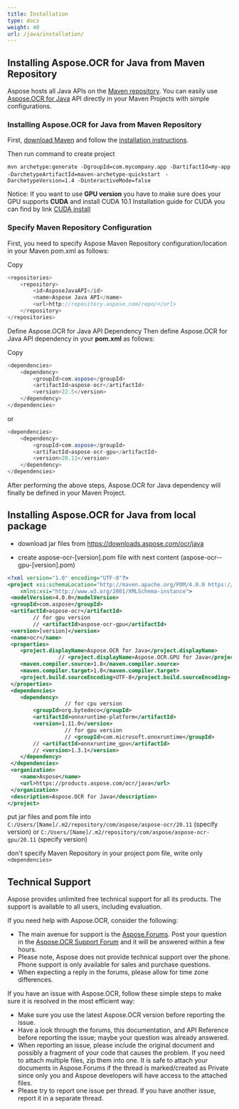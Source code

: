 ```yaml
---
title: Installation
type: docs
weight: 40
url: /java/installation/
---
```


## **Installing Aspose.OCR for Java from Maven Repository**

Aspose hosts all Java APIs on the [Maven repository](https://repository.aspose.com/webapp/#/artifacts/browse/tree/General/repo/com/aspose). You can easily use [Aspose.OCR for Java](https://repository.aspose.com/webapp/#/artifacts/browse/tree/General/repo/com/aspose/aspose-ocr) API directly in your Maven Projects with simple configurations.

### **Installing Aspose.OCR for Java from Maven Repository**
 
First, [download Maven](https://maven.apache.org/download.cgi) and follow the [installation instructions](https://maven.apache.org/install.html).

Then run command to create project

`mvn archetype:generate -DgroupId=com.mycompany.app -DartifactId=my-app -DarchetypeArtifactId=maven-archetype-quickstart `
`-DarchetypeVersion=1.4 -DinteractiveMode=false`

Notice: If you want to use **GPU version** you have to make sure does your GPU supports **CUDA** and install CUDA 10.1
Installation guide for CUDA you can find by link [CUDA install](https://docs.nvidia.com/cuda/cuda-installation-guide-microsoft-windows/index.html)

### **Specify Maven Repository Configuration**

First, you need to specify Aspose Maven Repository configuration/location in your Maven pom.xml as follows:

Copy 

```java
<repositories>
    <repository>
        <id>AsposeJavaAPI</id>
        <name>Aspose Java API</name>
        <url>http://repository.aspose.com/repo/</url>
    </repository>
</repositories>
```

Define Aspose.OCR for Java API Dependency
Then define Aspose.OCR for Java API dependency in your **pom.xml** as follows:

Copy 

```java
<dependencies>
    <dependency>
        <groupId>com.aspose</groupId>
        <artifactId>aspose-ocr</artifactId>
        <version>22.5</version>
    </dependency>
</dependencies>
```
or 

```java
<dependencies>
    <dependency>
        <groupId>com.aspose</groupId>
        <artifactId>aspose-ocr-gpu</artifactId>
        <version>20.11</version>
    </dependency>
</dependencies>
```

After performing the above steps, Aspose.OCR for Java dependency will finally be defined in your Maven Project.


## **Installing Aspose.OCR for Java from local package**

 - download jar files from https://downloads.aspose.com/ocr/java

 - create aspose-ocr-[version].pom file with next content (aspose-ocr--gpu-[version].pom)

```xml
<?xml version="1.0" encoding="UTF-8"?>
<project xsi:schemaLocation="http://maven.apache.org/POM/4.0.0 https://maven.apache.org/xsd/maven-4.0.0.xsd" xmlns="http://maven.apache.org/POM/4.0.0"
    xmlns:xsi="http://www.w3.org/2001/XMLSchema-instance">
 <modelVersion>4.0.0</modelVersion>
 <groupId>com.aspose</groupId>
 <artifactId>aspose-ocr</artifactId>
        // for gpu version
        // <artifactId>aspose-ocr-gpu</artifactId>
 <version>[version]</version>
 <name>ocr</name>
 <properties>
    <project.displayName>Aspose.OCR for Java</project.displayName>
                // <project.displayName>Aspose.OCR.GPU for Java</project.displayName>
    <maven.compiler.source>1.8</maven.compiler.source>
    <maven.compiler.target>1.8</maven.compiler.target>
    <project.build.sourceEncoding>UTF-8</project.build.sourceEncoding>
 </properties>
 <dependencies>
    <dependency>
                  // for cpu version
        <groupId>org.bytedeco</groupId>
        <artifactId>onnxruntime-platform</artifactId>
        <version>1.11.0</version> 
                  // for gpu version
                  // <groupId>com.microsoft.onnxruntime</groupId>
        // <artifactId>onnxruntime_gpu</artifactId>
        // <version>1.3.1</version>
    </dependency>  
 </dependencies>
 <organization>
    <name>Aspose</name>
    <url>https://products.aspose.com/ocr/java</url>
 </organization>
 <description>Aspose.OCR for Java</description>
</project>
```

put jar files and pom file into `C:/Users/[Name]/.m2/repository/com/aspose/aspose-ocr/20.11` (specify version)
or `C:/Users/[Name]/.m2/repository/com/aspose/aspose-ocr-gpu/20.11` (specify version)

don't specify Maven Repository in your project pom file, write only `<dependencies>`

## **Technical Support**

Aspose provides unlimited free technical support for all its products. The support is available to all users, including evaluation.

If you need help with Aspose.OCR, consider the following:

- The main avenue for support is the [Aspose.Forums](https://forum.aspose.com/). Post your question in the [Aspose.OCR Support Forum](https://forum.aspose.com/c/ocr) and it will be answered within a few hours.
- Please note, Aspose does not provide technical support over the phone. Phone support is only available for sales and purchase questions.
- When expecting a reply in the forums, please allow for time zone differences.

If you have an issue with Aspose.OCR, follow these simple steps to make sure it is resolved in the most efficient way:

- Make sure you use the latest Aspose.OCR version before reporting the issue.
- Have a look through the forums, this documentation, and API Reference before reporting the issue; maybe your question was already answered.
- When reporting an issue, please include the original document and possibly a fragment of your code that causes the problem. If you need to attach multiple files, zip them into one. It is safe to attach your documents in Aspose.Forums if the thread is marked/created as Private since only you and Aspose developers will have access to the attached files.
- Please try to report one issue per thread. If you have another issue, report it in a separate thread.
